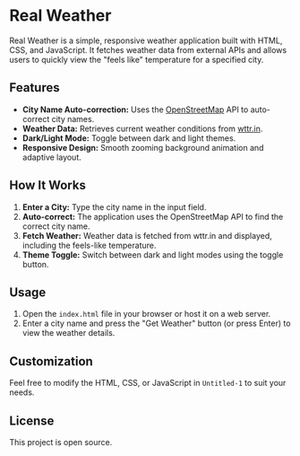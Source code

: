 # Real Weather

Real Weather is a simple, responsive weather application built with HTML, CSS, and JavaScript. It fetches weather data from external APIs and allows users to quickly view the "feels like" temperature for a specified city.

## Features

- **City Name Auto-correction:** Uses the [OpenStreetMap](https://nominatim.org) API to auto-correct city names.
- **Weather Data:** Retrieves current weather conditions from [wttr.in](https://wttr.in).
- **Dark/Light Mode:** Toggle between dark and light themes.
- **Responsive Design:** Smooth zooming background animation and adaptive layout.

## How It Works

1. **Enter a City:** Type the city name in the input field.
2. **Auto-correct:** The application uses the OpenStreetMap API to find the correct city name.
3. **Fetch Weather:** Weather data is fetched from wttr.in and displayed, including the feels-like temperature.
4. **Theme Toggle:** Switch between dark and light modes using the toggle button.

## Usage

1. Open the `index.html` file in your browser or host it on a web server.
2. Enter a city name and press the "Get Weather" button (or press Enter) to view the weather details.

## Customization

Feel free to modify the HTML, CSS, or JavaScript in `Untitled-1` to suit your needs.

## License

This project is open source.
